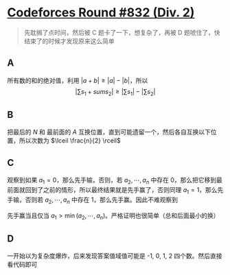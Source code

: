 # [Codeforces Round #832 (Div. 2)](https://codeforces.com/contest/1747)

> 先耽搁了点时间，然后被 C 题卡了一下，想复杂了，再被 D 题唬住了，快结束了的时候才发现原来这么简单

## A

所有数的和的绝对值，利用 $|a + b| \geq |a| - |b|$，所以
$$
|\sum s_1 + sum s_2| \geq |\sum s_1| - |\sum s_2|
$$

## B

把最后的 $N$ 和 最前面的 $A$ 互换位置，直到可能遗留一个，然后各自互换以下位置，所以次数为 $\lceil \frac{n}{2} \rceil$

## C

观察到如果 $a_1 = 0$，那么先手输，否则，若 $a_2,\cdots, a_n$ 中存在 $0$，那么把它移到最前面就回到了之前的情形，所以最终结果就是先手赢了，否则同理 $a_1 = 1$，那么先手输，否则若 $a_2,\cdots, a_n$ 中存在 $1$，那么先手赢。因此不难观察到

先手赢当且仅当 $a_1 > \min(a_2, \cdots, a_n)$。严格证明也很简单（总和后面最小的换）

## D

一开始以为复杂度爆炸，后来发现答案值域值可能是 -1, 0, 1, 2 四个数。然后直接看代码即可
